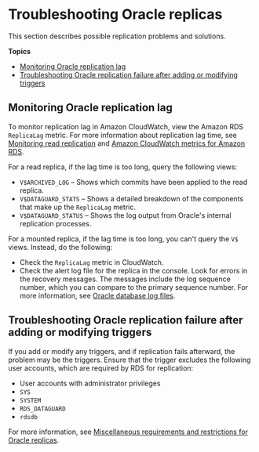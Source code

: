 # Troubleshooting Oracle replicas<a name="oracle-read-replicas.troubleshooting"></a>

This section describes possible replication problems and solutions\.

**Topics**
+ [Monitoring Oracle replication lag](#oracle-read-replicas.troubleshooting.lag)
+ [Troubleshooting Oracle replication failure after adding or modifying triggers](#oracle-read-replicas.troubleshooting.triggers)

## Monitoring Oracle replication lag<a name="oracle-read-replicas.troubleshooting.lag"></a>

To monitor replication lag in Amazon CloudWatch, view the Amazon RDS `ReplicaLag` metric\. For more information about replication lag time, see [Monitoring read replication](USER_ReadRepl.md#USER_ReadRepl.Monitoring) and [Amazon CloudWatch metrics for Amazon RDS](rds-metrics.md)\.

For a read replica, if the lag time is too long, query the following views:
+ `V$ARCHIVED_LOG` – Shows which commits have been applied to the read replica\.
+ `V$DATAGUARD_STATS` – Shows a detailed breakdown of the components that make up the `ReplicaLag` metric\.
+ `V$DATAGUARD_STATUS` – Shows the log output from Oracle's internal replication processes\.

For a mounted replica, if the lag time is too long, you can't query the `V$` views\. Instead, do the following:
+ Check the `ReplicaLag` metric in CloudWatch\.
+ Check the alert log file for the replica in the console\. Look for errors in the recovery messages\. The messages include the log sequence number, which you can compare to the primary sequence number\. For more information, see [Oracle database log files](USER_LogAccess.Concepts.Oracle.md)\.

## Troubleshooting Oracle replication failure after adding or modifying triggers<a name="oracle-read-replicas.troubleshooting.triggers"></a>

If you add or modify any triggers, and if replication fails afterward, the problem may be the triggers\. Ensure that the trigger excludes the following user accounts, which are required by RDS for replication:
+ User accounts with administrator privileges
+ `SYS`
+ `SYSTEM`
+ `RDS_DATAGUARD`
+ `rdsdb`

For more information, see [Miscellaneous requirements and restrictions for Oracle replicas](oracle-read-replicas.limitations.md#oracle-read-replicas.limitations.miscellaneous)\.